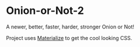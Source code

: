 # Onion-or-Not-2
A newer, better, faster, harder, stronger Onion or Not!

Project uses [Materialize](http://materializecss.com/) to get the cool looking CSS.


